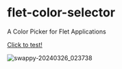 # flet-color-selector

A Color Picker for Flet Applications

<a href="https://tibssy.github.io/flet-color-selector/">Click to test!</a>

![swappy-20240326_023738](https://github.com/tibssy/flet-color-selector/assets/72749248/71175cbd-33c7-4c29-98ae-f81d1fc2fc00)
